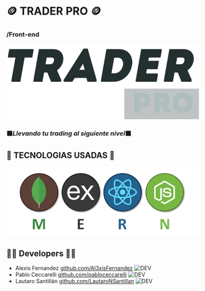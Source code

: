 # :coin:   TRADER PRO   :coin: 
### /Front-end

![TRADER PRO ](src/images/logo.png)


### :black_large_square:*Llevando tu **trading** al siguiente nivel*:black_large_square:


##  :abacus:  TECNOLOGIAS USADAS  :abacus:

![TRADER PRO ](src/images/mern.png)

## :mage_man:  Developers  :mage_man:

- Alexis Fernandez [github.com/Al3xisFernandez](https://github.com/Al3xisFernandez) ![DEV](https://img.shields.io/badge/%20DEV-%20%20%20%20-%23a5c9ca)
- Pablo Ceccarelli [github.com/pabloceccarelli](https://github.com/pabloceccarelli) ![DEV](https://img.shields.io/badge/%20DEV-%20%20%20%20-%23a5c9ca)
- Lautaro Santillán [github.com/LautaroNSantillan](https://github.com/LautaroNSantillan) ![DEV](https://img.shields.io/badge/%20DEV-%20%20%20%20-%23a5c9ca)
